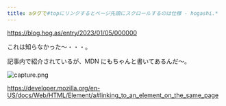 ```yaml
---
title: aタグで#topにリンクするとページ先頭にスクロールするのは仕様 - hogashi.*
---
```


https://blog.hog.as/entry/2023/01/05/000000

これは知らなかった〜・・・。

記事内で紹介されているが、MDN にもちゃんと書いてあるんだ〜。

![capture.png](https://mryhryki.com/file/TvV2PcAVv4FVy-m-Mt4kg-DCmb8NYCLKI2QXEZlX57rTSQCw.webp)

https://developer.mozilla.org/en-US/docs/Web/HTML/Element/a#linking_to_an_element_on_the_same_page
